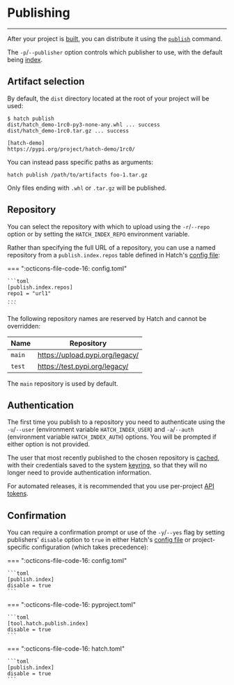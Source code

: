 # Publishing

-----

After your project is [built](build.md), you can distribute it using the [`publish`](cli/reference.md#hatch-publish) command.

The `-p`/`--publisher` option controls which publisher to use, with the default being [index](plugins/publisher/index.md).

## Artifact selection

By default, the `dist` directory located at the root of your project will be used:

```console
$ hatch publish
dist/hatch_demo-1rc0-py3-none-any.whl ... success
dist/hatch_demo-1rc0.tar.gz ... success

[hatch-demo]
https://pypi.org/project/hatch-demo/1rc0/
```

You can instead pass specific paths as arguments:

```
hatch publish /path/to/artifacts foo-1.tar.gz
```

Only files ending with `.whl` or `.tar.gz` will be published.

## Repository

You can select the repository with which to upload using the `-r`/`--repo` option or by setting the `HATCH_INDEX_REPO` environment variable.

Rather than specifying the full URL of a repository, you can use a named repository from a `publish.index.repos` table defined in Hatch's [config file](config/hatch.md):

=== ":octicons-file-code-16: config.toml"

    ```toml
    [publish.index.repos]
    repo1 = "url1"
    ...
    ```

The following repository names are reserved by Hatch and cannot be overridden:

| Name | Repository |
| --- | --- |
| `main` | https://upload.pypi.org/legacy/ |
| `test` | https://test.pypi.org/legacy/ |

The `main` repository is used by default.

## Authentication

The first time you publish to a repository you need to authenticate using the `-u`/`--user` (environment variable `HATCH_INDEX_USER`) and `-a`/`--auth` (environment variable `HATCH_INDEX_AUTH`) options. You will be prompted if either option is not provided.

The user that most recently published to the chosen repository is [cached](config/hatch.md#cache), with their credentials saved to the system [keyring](https://github.com/jaraco/keyring), so that they will no longer need to provide authentication information.

For automated releases, it is recommended that you use per-project [API tokens](https://pypi.org/help/#apitoken).

## Confirmation

You can require a confirmation prompt or use of the `-y`/`--yes` flag by setting publishers' `disable` option to `true` in either Hatch's [config file](config/hatch.md) or project-specific configuration (which takes precedence):

=== ":octicons-file-code-16: config.toml"

    ```toml
    [publish.index]
    disable = true
    ```

=== ":octicons-file-code-16: pyproject.toml"

    ```toml
    [tool.hatch.publish.index]
    disable = true
    ```

=== ":octicons-file-code-16: hatch.toml"

    ```toml
    [publish.index]
    disable = true
    ```

